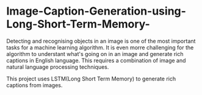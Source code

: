 # Image-Caption-Generation-using-Long-Short-Term-Memory-

Detecting and recognising objects in an image is one of the most important tasks for a machine learning algorithm. It is even morre challenging for the algorithm to understant what's going on in an image and generate rich captions in English language. This requires a combination of image and natural language processing techniques. 

This project uses LSTM(Long Short Term Memory) to generate rich captions from images.
